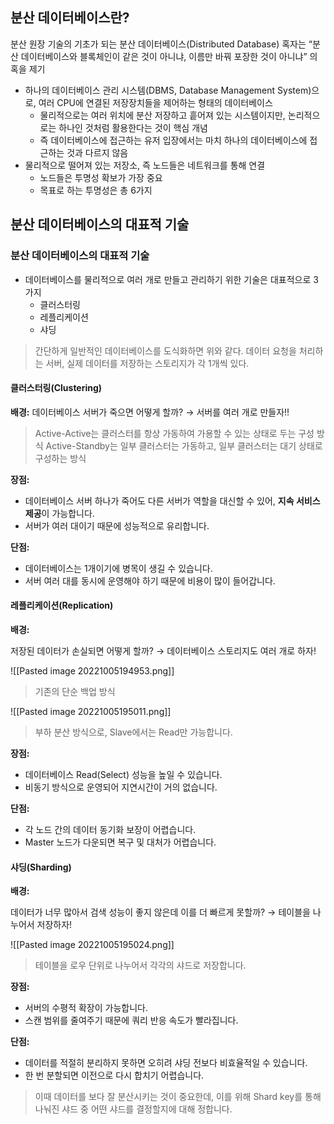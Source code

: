 
## 분산 데이터베이스란?
분산 원장 기술의 기초가 되는 분산 데이터베이스(Distributed Database)
혹자는 “분산 데이터베이스와 블록체인이 같은 것이 아니냐, 이름만 바꿔 포장한 것이 아니냐” 의혹을 제기

- 하나의 데이터베이스 관리 시스템(DBMS, Database Management System)으로, 여러 CPU에 연결된 저장장치들을 제어하는 형태의 데이터베이스
	- 물리적으로는 여러 위치에 분산 저장하고 흩어져 있는 시스템이지만, 논리적으로는 하나인 것처럼 활용한다는 것이 핵심 개념
	- 즉 데이터베이스에 접근하는 유저 입장에서는 마치 하나의 데이터베이스에 접근하는 것과 다르지 않음
- 물리적으로 떨어져 있는 저장소, 즉 노드들은 네트워크를 통해 연결
	- 노드들은 투명성 확보가 가장 중요
	- 목표로 하는 투명성은 총 6가지

## 분산 데이터베이스의 대표적 기술

### 분산 데이터베이스의 대표적 기술

- 데이터베이스를 물리적으로 여러 개로 만들고 관리하기 위한 기술은 대표적으로 3가지
	- 클러스터링
	- 레플리케이션
	- 샤딩

>간단하게 일반적인 데이터베이스를 도식화하면 위와 같다. 
>데이터 요청을 처리하는 서버, 실제 데이터를 저장하는 스토리지가 각 1개씩 있다.

#### 클러스터링(Clustering)

**배경:** 데이터베이스 서버가 죽으면 어떻게 할까? → 서버를 여러 개로 만들자!!

> Active-Active는 클러스터를 항상 가동하여 가용할 수 있는 상태로 두는 구성 방식
> Active-Standby는 일부 클러스터는 가동하고, 일부 클러스터는 대기 상태로 구성하는 방식

**장점:**

-   데이터베이스 서버 하나가 죽어도 다른 서버가 역할을 대신할 수 있어, **지속 서비스 제공**이 가능합니다.
-   서버가 여러 대이기 때문에 성능적으로 유리합니다.

**단점:**

-   데이터베이스는 1개이기에 병목이 생길 수 있습니다.
-   서버 여러 대를 동시에 운영해야 하기 때문에 비용이 많이 들어갑니다.

#### 레플리케이션(Replication)

**배경:**

저장된 데이터가 손실되면 어떻게 할까? → 데이터베이스 스토리지도 여러 개로 하자!

![[Pasted image 20221005194953.png]]
> 기존의 단순 백업 방식

![[Pasted image 20221005195011.png]]
> 부하 분산 방식으로, Slave에서는 Read만 가능합니다.

**장점:**

-   데이터베이스 Read(Select) 성능을 높일 수 있습니다.
-   비동기 방식으로 운영되어 지연시간이 거의 없습니다.

**단점:**

-   각 노드 간의 데이터 동기화 보장이 어렵습니다.
-   Master 노드가 다운되면 복구 및 대처가 어렵습니다.


#### 샤딩(Sharding)
**배경:**

데이터가 너무 많아서 검색 성능이 좋지 않은데 이를 더 빠르게 못할까? → 테이블을 나누어서 저장하자!


![[Pasted image 20221005195024.png]]
> 테이블을 로우 단위로 나누어서 각각의 샤드로 저장합니다.

**장점:**

-   서버의 수평적 확장이 가능합니다.
-   스캔 범위를 줄여주기 때문에 쿼리 반응 속도가 빨라집니다.

**단점:**

-   데이터를 적절히 분리하지 못하면 오히려 샤딩 전보다 비효율적일 수 있습니다.
-   한 번 분할되면 이전으로 다시 합치기 어렵습니다.

> 이때 데이터를 보다 잘 분산시키는 것이 중요한데, 이를 위해 Shard key를 통해 나눠진 샤드 중 어떤 샤드를 결정할지에 대해 정합니다.